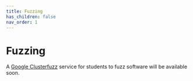 ```yaml
---
title: Fuzzing
has_children: false
nav_order: 1
---
```


# Fuzzing

A [Google Clusterfuzz](https://github.com/google/clusterfuzz) service for students to fuzz software will be available soon.


